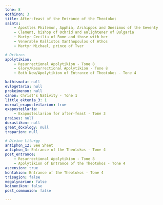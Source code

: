 ```yaml
---
tone: 8
eothinon: 3
title: After-feast of the Entrance of the Theotokos
saints:
    - Apostles Philemon, Apphia, Archippos and Onesimos of the Seventy
    - Clement, bishop of Ochrid and enlightener of Bulgaria
    - Martyr Cecilia of Rome and those with her
    - Venerable Kallistos Xanthopoulos of Athos
    - Martyr Michael, prince of Tver

# Orthros
apolytikion:
    - Resurrectional Apolytikion - Tone 8
    - Glory/Resurrectional Apolytikion - Tone 8
    - Both Now/Apolytikion of Entrance of Theotokos - Tone 4

kathismata: null
evlogetaria: null
prokeimenon: null
canon: Christ's Nativity - Tone 1
little_ektenia_3: 1
normal_exaposteilarion: true
exaposteilaria:
    - Exaposteilarion for after-feast - Tone 3
praises: null
doxastikon: null
great_doxology: null
troparion: null

# Divine Liturgy
antiphon_12: See Sheet
antiphon_3: Entrance of the Theotokos - Tone 4
post_entrance:
    - Resurrectional Apolytikion - Tone 8
    - Apolytikion of Entrance of the Theotokos - Tone 4
ascension: true
kontakion: Entrance of the Theotokos - Tone 4
trisagion: false
megalynarion: false
koinonikon: false
post_communion: false

---
```


